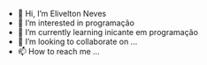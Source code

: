 - 👋 Hi, I’m Elivelton Neves
- 👀 I’m interested in programação
- 🌱 I’m currently learning inicante em programação
- 💞️ I’m looking to collaborate on ...
- 📫 How to reach me ...

<!---
nevespk/nevespk is a ✨ special ✨ repository because its `README.md` (this file) appears on your GitHub profile.
You can click the Preview link to take a look at your changes.
--->
